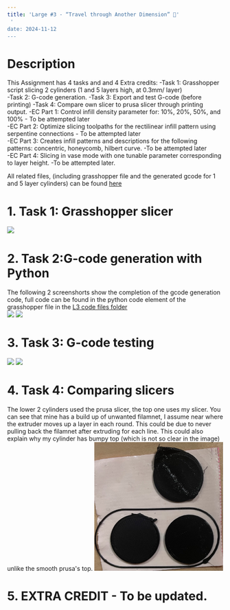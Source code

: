 ```yaml
---
title: 'Large #3 - “Travel through Another Dimension” 🚀'
 '
date: 2024-11-12
---
```


# Description

This Assignment has 4 tasks and and 4 Extra credits:
-Task 1: Grasshopper script slicing 2 cylinders (1 and 5 layers high, at 0.3mm/ layer)   
-Task 2: G-code generation.
-Task 3: Export and test G-code (before printing)
-Task 4: Compare own slicer to prusa slicer through printing output. 
-EC Part 1: Control infill density parameter for: 10%, 20%, 50%, and 100% - To be attempted later  
-EC Part 2: Optimize slicing toolpaths for the rectilinear infill pattern using serpentine connections - To be attempted later  
-EC Part 3: Creates infill patterns and descriptions for the following patterns: concentric, honeycomb, hilbert curve. -To be attempted later  
-EC Part 4: Slicing in vase mode with one tunable parameter corresponding to layer height. -To be attempted later.   

All related files, (including grasshopper file and the generated gcode for 1 and 5 layer cylinders) can be found [here](https://github.com/RazanAl/CSCI-7000-Computational-Fabrication/tree/main/code/L3) 

# 1. Task 1: Grasshopper slicer
<img src="https://raw.githubusercontent.com/RazanAl/CSCI-7000-Computational-Fabrication/refs/heads/main/imgs/L3_.jpeg" height="300"> 

# 2. Task 2:G-code generation with Python
The following 2 screenshorts show the completion of the gcode generation code, full code can be found in the python code element of the grasshopper file in the [L3 code files folder](https://github.com/RazanAl/CSCI-7000-Computational-Fabrication/tree/main/code/L3)  
<img src="https://raw.githubusercontent.com/RazanAl/CSCI-7000-Computational-Fabrication/refs/heads/main/imgs/L3_gcode_move.jpeg" height="300"> 
<img src="https://raw.githubusercontent.com/RazanAl/CSCI-7000-Computational-Fabrication/refs/heads/main/imgs/L3_gen_gCode.jpeg" height="300"> 

# 3. Task 3: G-code testing
<img src="https://raw.githubusercontent.com/RazanAl/CSCI-7000-Computational-Fabrication/refs/heads/main/imgs/L3_ZGV.jpeg" height="300"> 
<img src="https://raw.githubusercontent.com/RazanAl/CSCI-7000-Computational-Fabrication/refs/heads/main/imgs/L3_gcodeTest.jpeg" height="300"> 

# 4. Task 4: Comparing slicers
The lower 2 cylinders used the prusa slicer, the top one uses my slicer. You can see that mine has a build up of unwanted filamnet, I assume near where the extruder moves up a layer in each round. 
This could be due to never pulling back the filamnet after extruding for each line. This could also explain why my cylinder has bumpy top (which is not so clear in the image) unlike the smooth prusa's top. 
<img src="https://raw.githubusercontent.com/RazanAl/CSCI-7000-Computational-Fabrication/refs/heads/main/imgs/L3_compare_output.jpeg" height="300"> 

# 5. EXTRA CREDIT  - To be updated. 
